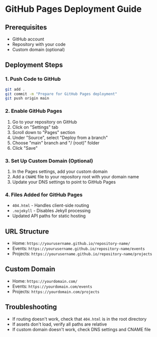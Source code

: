 # GitHub Pages Deployment Guide

## Prerequisites
- GitHub account
- Repository with your code
- Custom domain (optional)

## Deployment Steps

### 1. Push Code to GitHub
```bash
git add .
git commit -m "Prepare for GitHub Pages deployment"
git push origin main
```

### 2. Enable GitHub Pages
1. Go to your repository on GitHub
2. Click on "Settings" tab
3. Scroll down to "Pages" section
4. Under "Source", select "Deploy from a branch"
5. Choose "main" branch and "/ (root)" folder
6. Click "Save"

### 3. Set Up Custom Domain (Optional)
1. In the Pages settings, add your custom domain
2. Add a `CNAME` file to your repository root with your domain name
3. Update your DNS settings to point to GitHub Pages

### 4. Files Added for GitHub Pages
- `404.html` - Handles client-side routing
- `.nojekyll` - Disables Jekyll processing
- Updated API paths for static hosting

## URL Structure
- Home: `https://yourusername.github.io/repository-name/`
- Events: `https://yourusername.github.io/repository-name/events`
- Projects: `https://yourusername.github.io/repository-name/projects`

## Custom Domain
- Home: `https://yourdomain.com/`
- Events: `https://yourdomain.com/events`
- Projects: `https://yourdomain.com/projects`

## Troubleshooting
- If routing doesn't work, check that `404.html` is in the root directory
- If assets don't load, verify all paths are relative
- If custom domain doesn't work, check DNS settings and CNAME file
